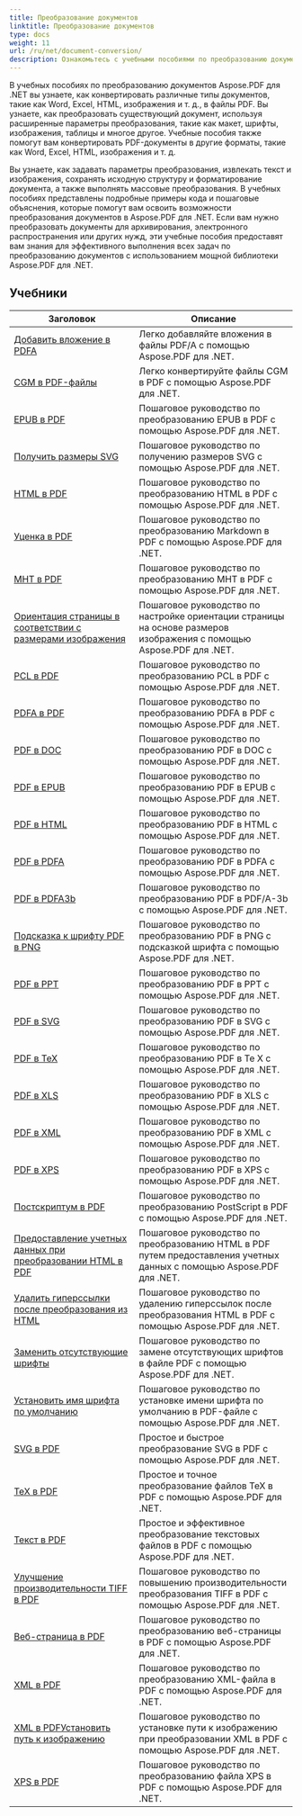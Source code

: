 ```yaml
---
title: Преобразование документов
linktitle: Преобразование документов
type: docs
weight: 11
url: /ru/net/document-conversion/
description: Ознакомьтесь с учебными пособиями по преобразованию документов с помощью Aspose.PDF для .NET. Легко конвертируйте файлы в разные форматы.
---
```

В учебных пособиях по преобразованию документов Aspose.PDF для .NET вы узнаете, как конвертировать различные типы документов, такие как Word, Excel, HTML, изображения и т. д., в файлы PDF. Вы узнаете, как преобразовать существующий документ, используя расширенные параметры преобразования, такие как макет, шрифты, изображения, таблицы и многое другое. Учебные пособия также помогут вам конвертировать PDF-документы в другие форматы, такие как Word, Excel, HTML, изображения и т. д. 

Вы узнаете, как задавать параметры преобразования, извлекать текст и изображения, сохранять исходную структуру и форматирование документа, а также выполнять массовые преобразования. В учебных пособиях представлены подробные примеры кода и пошаговые объяснения, которые помогут вам освоить возможности преобразования документов в Aspose.PDF для .NET. Если вам нужно преобразовать документы для архивирования, электронного распространения или других нужд, эти учебные пособия предоставят вам знания для эффективного выполнения всех задач по преобразованию документов с использованием мощной библиотеки Aspose.PDF для .NET.

## Учебники
| Заголовок | Описание |
| --- | --- | 
| [Добавить вложение в PDFA](./add-attachment-to-pdfa/) | Легко добавляйте вложения в файлы PDF/A с помощью Aspose.PDF для .NET. |  
| [CGM в PDF-файлы](./cgm-to-pdf/) | Легко конвертируйте файлы CGM в PDF с помощью Aspose.PDF для .NET. |  
| [EPUB в PDF](./epub-to-pdf/) | Пошаговое руководство по преобразованию EPUB в PDF с помощью Aspose.PDF для .NET. |  
| [Получить размеры SVG](./get-svg-dimensions/) | Пошаговое руководство по получению размеров SVG с помощью Aspose.PDF для .NET. |  
| [HTML в PDF](./html-to-pdf/) | Пошаговое руководство по преобразованию HTML в PDF с помощью Aspose.PDF для .NET. |  
| [Уценка в PDF](./markdown-to-pdf/) | Пошаговое руководство по преобразованию Markdown в PDF с помощью Aspose.PDF для .NET. |  
| [MHT в PDF](./mht-to-pdf/) | Пошаговое руководство по преобразованию MHT в PDF с помощью Aspose.PDF для .NET. |  
| [Ориентация страницы в соответствии с размерами изображения](./page-orientation-according-image-dimensions/) | Пошаговое руководство по настройке ориентации страницы на основе размеров изображения с помощью Aspose.PDF для .NET. |  
| [PCL в PDF](./pcl-to-pdf/) | Пошаговое руководство по преобразованию PCL в PDF с помощью Aspose.PDF для .NET. |  
| [PDFA в PDF](./pdfa-to-pdf/) | Пошаговое руководство по преобразованию PDFA в PDF с помощью Aspose.PDF для .NET. |  
| [PDF в DOC](./pdf-to-doc/) | Пошаговое руководство по преобразованию PDF в DOC с помощью Aspose.PDF для .NET.  |  
| [PDF в EPUB](./pdf-to-epub/) | Пошаговое руководство по преобразованию PDF в EPUB с помощью Aspose.PDF для .NET. |  
| [PDF в HTML](./pdf-to-html/) | Пошаговое руководство по преобразованию PDF в HTML с помощью Aspose.PDF для .NET. |  
| [PDF в PDFA](./pdf-to-pdfa/) | Пошаговое руководство по преобразованию PDF в PDFA с помощью Aspose.PDF для .NET. |  
| [PDF в PDFA3b](./pdf-to-pdfa3b/) | Пошаговое руководство по преобразованию PDF в PDF/A-3b с помощью Aspose.PDF для .NET. |  
| [Подсказка к шрифту PDF в PNG](./pdf-to-png-font-hinting/) | Пошаговое руководство по преобразованию PDF в PNG с подсказкой шрифта с помощью Aspose.PDF для .NET. |  
| [PDF в PPT](./pdf-to-ppt/) | Пошаговое руководство по преобразованию PDF в PPT с помощью Aspose.PDF для .NET. |  
| [PDF в SVG](./pdf-to-svg/) | Пошаговое руководство по преобразованию PDF в SVG с помощью Aspose.PDF для .NET. |  
| [PDF в TeX](./pdf-to-tex/) | Пошаговое руководство по преобразованию PDF в Te X с помощью Aspose.PDF для .NET. |  
| [PDF в XLS](./pdf-to-xls/) | Пошаговое руководство по преобразованию PDF в XLS с помощью Aspose.PDF для .NET. |  
| [PDF в XML](./pdf-to-xml/) | Пошаговое руководство по преобразованию PDF в XML с помощью Aspose.PDF для .NET. |  
| [PDF в XPS](./pdf-to-xps/) | Пошаговое руководство по преобразованию PDF в XPS с помощью Aspose.PDF для .NET. |  
| [Постскриптум в PDF](./postscript-to-pdf/) | Пошаговое руководство по преобразованию PostScript в PDF с помощью Aspose.PDF для .NET. |  
| [Предоставление учетных данных при преобразовании HTML в PDF](./provide-credentials-during-html-to-pdf/) | Пошаговое руководство по преобразованию HTML в PDF путем предоставления учетных данных с помощью Aspose.PDF для .NET. |  
| [Удалить гиперссылки после преобразования из HTML](./remove-hyperlinks-after-converting-from-html/) | Пошаговое руководство по удалению гиперссылок после преобразования HTML в PDF с помощью Aspose.PDF для .NET. |  
| [Заменить отсутствующие шрифты](./replace-missing-fonts/) | Пошаговое руководство по замене отсутствующих шрифтов в файле PDF с помощью Aspose.PDF для .NET. |  
| [Установить имя шрифта по умолчанию](./set-default-font-name/) | Пошаговое руководство по установке имени шрифта по умолчанию в PDF-файле с помощью Aspose.PDF для .NET. |  
| [SVG в PDF](./svg-to-pdf/) | Простое и быстрое преобразование SVG в PDF с помощью Aspose.PDF для .NET. |  
| [TeX в PDF](./tex-to-pdf/) | Простое и точное преобразование файлов TeX в PDF с помощью Aspose.PDF для .NET. |  
| [Текст в PDF](./text-to-pdf/) | Простое и эффективное преобразование текстовых файлов в PDF с помощью Aspose.PDF для .NET. |  
| [Улучшение производительности TIFF в PDF](./tiff-to-pdf-performance-improvement/) | Пошаговое руководство по повышению производительности преобразования TIFF в PDF с помощью Aspose.PDF для .NET. |  
| [Веб-страница в PDF](./web-page-to-pdf/) | Пошаговое руководство по преобразованию веб-страницы в PDF с помощью Aspose.PDF для .NET. |  
| [XML в PDF](./xml-to-pdf/) | Пошаговое руководство по преобразованию XML-файла в PDF с помощью Aspose.PDF для .NET. |  
| [XML в PDFУстановить путь к изображению](./xml-to-pdfset-image-path/) | Пошаговое руководство по установке пути к изображению при преобразовании XML в PDF с помощью Aspose.PDF для .NET. |  
| [XPS в PDF](./xps-to-pdf/) | Пошаговое руководство по преобразованию файла XPS в PDF с помощью Aspose.PDF для .NET. |  